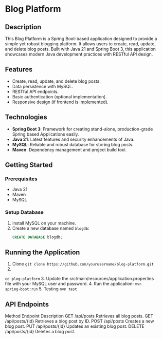 # Blog Platform

## Description
This Blog Platform is a Spring Boot-based application designed to provide a simple yet robust blogging platform. It allows users to create, read, update, and delete blog posts. Built with Java 21 and Spring Boot 3, this application showcases modern Java development practices with RESTful API design.

## Features
- Create, read, update, and delete blog posts.
- Data persistence with MySQL.
- RESTful API endpoints.
- Basic authentication (optional implementation).
- Responsive design (if frontend is implemented).

## Technologies
- **Spring Boot 3**: Framework for creating stand-alone, production-grade Spring based Applications easily.
- **Java 21**: Latest features and security enhancements of Java.
- **MySQL**: Reliable and robust database for storing blog posts.
- **Maven**: Dependency management and project build tool.

## Getting Started

### Prerequisites
- Java 21
- Maven
- MySQL

### Setup Database
1. Install MySQL on your machine.
2. Create a new database named `blogdb`:
   ```sql
   CREATE DATABASE blogdb;

## Running the Application
1. Clone
``` git clone https://github.com/yourusername/blog-platform.git ```
2. 
``` cd plog-platform ```
3. Update the src/main/resources/application.properties file with your MySQL user and password.
4. Run the application:
``` mvn spring-boot:run ```
5. Testing
``` mvn test ```

## API Endpoints


Method      Endpoint	        Description
GET         /api/posts	        Retrieves all blog posts.
GET	        /api/posts/{id}	    Retrieves a blog post by ID.
POST	    /api/posts	        Creates a new blog post.
PUT	        /api/posts/{id}	    Updates an existing blog post.
DELETE	    /api/posts/{id}	    Deletes a blog post.
